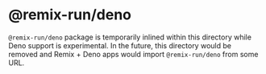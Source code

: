 # @remix-run/deno

`@remix-run/deno` package is temporarily inlined within this directory while Deno support is experimental.
In the future, this directory would be removed and Remix + Deno apps would import `@remix-run/deno` from some URL.